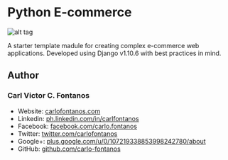 # Python E-commerce

![alt tag](http://carlofontanos.com/wp-content/uploads/2017/03/python-ecommerce-using-django-watermarked.jpg)

A starter template madule for creating complex e-commerce web applications. Developed using Django v1.10.6 with best practices in mind.

## Author
### Carl Victor C. Fontanos
+ Website: [carlofontanos.com](http://www.carlofontanos.com)
+ Linkedin: [ph.linkedin.com/in/carlfontanos](http://ph.linkedin.com/in/carlfontanos)
+ Facebook: [facebook.com/carlo.fontanos](http://facebook.com/carlo.fontanos)
+ Twitter: [twitter.com/carlofontanos](http://twitter.com/carlofontanos)
+ Google+: [plus.google.com/u/0/107219338853998242780/about](https://plus.google.com/u/0/107219338853998242780/about)
+ GitHub: [github.com/carlo-fontanos](https://github.com/carlo-fontanos)

